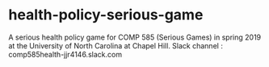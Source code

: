 # health-policy-serious-game
A serious health policy game for COMP 585 (Serious Games) in spring 2019 at the University of North Carolina at Chapel Hill.
Slack channel : comp585health-jjr4146.slack.com
